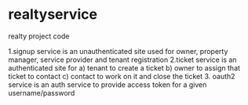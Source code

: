 # realtyservice
realty project code

1.signup service is an unauthenticated site used for owner, property manager, service provider and tenant registration
2.ticket service is an authenticated site for 
a) tenant to create a ticket 
b) owner to assign that ticket to contact 
c) contact to work on it and close the ticket
3. oauth2 service is an auth service to provide access token for a given username/password

